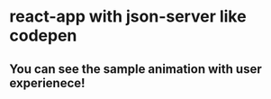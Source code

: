# react-app with json-server like codepen

## You can see the sample animation with user experienece!